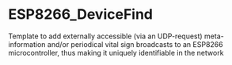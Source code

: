 # ESP8266_DeviceFind
Template to add externally accessible (via an UDP-request) meta-information and/or periodical vital sign broadcasts to an ESP8266 microcontroller, thus making it uniquely identifiable in the network
